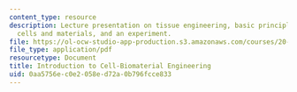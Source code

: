 ```yaml
---
content_type: resource
description: Lecture presentation on tissue engineering, basic principles and examples,
  cells and materials, and an experiment.
file: https://ol-ocw-studio-app-production.s3.amazonaws.com/courses/20-109-laboratory-fundamentals-in-biological-engineering-spring-2010/0aa5756ec0e2058ed72a0b796fcce833_MIT20_109S10_lec_m3d1.pdf
file_type: application/pdf
resourcetype: Document
title: Introduction to Cell-Biomaterial Engineering
uid: 0aa5756e-c0e2-058e-d72a-0b796fcce833
---
```

